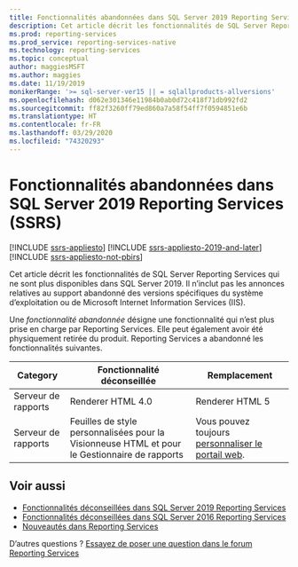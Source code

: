 ```yaml
---
title: Fonctionnalités abandonnées dans SQL Server 2019 Reporting Services (SSRS)
description: Cet article décrit les fonctionnalités de SQL Server Reporting Services qui ne sont plus disponibles dans SQL Server 2019.
ms.prod: reporting-services
ms.prod_service: reporting-services-native
ms.technology: reporting-services
ms.topic: conceptual
author: maggiesMSFT
ms.author: maggies
ms.date: 11/19/2019
monikerRange: '>= sql-server-ver15 || = sqlallproducts-allversions'
ms.openlocfilehash: d062e301346e11984b0ab0d72c418f71db992fd2
ms.sourcegitcommit: ff82f3260ff79ed860a7a58f54ff7f0594851e6b
ms.translationtype: HT
ms.contentlocale: fr-FR
ms.lasthandoff: 03/29/2020
ms.locfileid: "74320293"
---
```

# <a name="discontinued-functionality-in-sql-server-2019-reporting-services-ssrs"></a>Fonctionnalités abandonnées dans SQL Server 2019 Reporting Services (SSRS)

[!INCLUDE [ssrs-appliesto](../includes/ssrs-appliesto.md)] [!INCLUDE [ssrs-appliesto-2019-and-later](../includes/ssrs-appliesto-2019-and-later.md)] [!INCLUDE [ssrs-appliesto-not-pbirs](../includes/ssrs-appliesto-not-pbirs.md)]

Cet article décrit les fonctionnalités de SQL Server Reporting Services qui ne sont plus disponibles dans SQL Server 2019. Il n’inclut pas les annonces relatives au support abandonné des versions spécifiques du système d’exploitation ou de Microsoft Internet Information Services (IIS).

Une _fonctionnalité abandonnée_ désigne une fonctionnalité qui n’est plus prise en charge par Reporting Services. Elle peut également avoir été physiquement retirée du produit. Reporting Services a abandonné les fonctionnalités suivantes.

| Category | Fonctionnalité déconseillée | Remplacement |
| --- | --- | --- |
| Serveur de rapports | Renderer HTML 4.0 | Renderer HTML 5 |
| Serveur de rapports | Feuilles de style personnalisées pour la Visionneuse HTML et pour le Gestionnaire de rapports | Vous pouvez toujours [personnaliser le portail web](branding-the-web-portal.md). |

## <a name="see-also"></a>Voir aussi

- [Fonctionnalités déconseillées dans SQL Server 2019 Reporting Services](deprecated-features-sql-server-2019-reporting-services-ssrs.md)
- [Fonctionnalités déconseillées dans SQL Server 2016 Reporting Services](deprecated-features-sql-server-2017-reporting-services-ssrs.md)  
- [Nouveautés dans Reporting Services](../reporting-services/what-s-new-in-sql-server-reporting-services-ssrs.md)  

D’autres questions ? [Essayez de poser une question dans le forum Reporting Services](https://go.microsoft.com/fwlink/?LinkId=620231)
